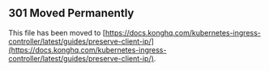 ## 301 Moved Permanently

This file has been moved to [https://docs.konghq.com/kubernetes-ingress-controller/latest/guides/preserve-client-ip/](https://docs.konghq.com/kubernetes-ingress-controller/latest/guides/preserve-client-ip/).
